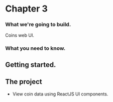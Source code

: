 # Chapter 3

### What we're going to build.

Coins web UI.

### What you need to know.

## Getting started.

## The project

- View coin data using ReactJS UI components.
